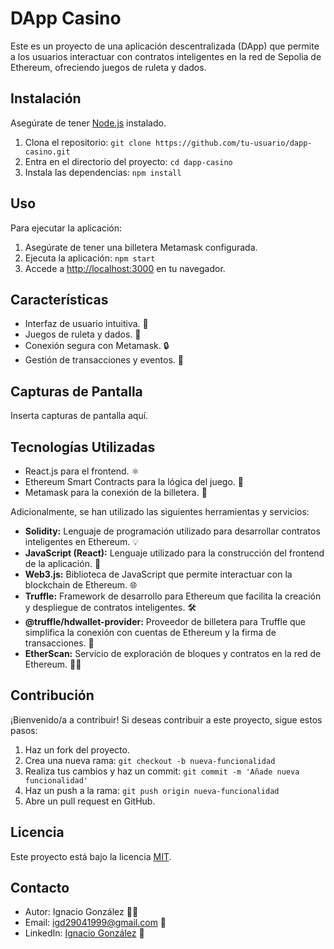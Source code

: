 # DApp Casino

Este es un proyecto de una aplicación descentralizada (DApp) que permite a los usuarios interactuar con contratos inteligentes en la red de Sepolia de Ethereum, ofreciendo juegos de ruleta y dados.

## Instalación

Asegúrate de tener [Node.js](https://nodejs.org/) instalado.

1. Clona el repositorio: `git clone https://github.com/tu-usuario/dapp-casino.git`
2. Entra en el directorio del proyecto: `cd dapp-casino`
3. Instala las dependencias: `npm install`

## Uso

Para ejecutar la aplicación:

1. Asegúrate de tener una billetera Metamask configurada.
2. Ejecuta la aplicación: `npm start`
3. Accede a [http://localhost:3000](http://localhost:3000) en tu navegador.

## Características

- Interfaz de usuario intuitiva. 🎨
- Juegos de ruleta y dados. 🎲
- Conexión segura con Metamask. 🔒
- Gestión de transacciones y eventos. 🔄

## Capturas de Pantalla

Inserta capturas de pantalla aquí.

## Tecnologías Utilizadas

- React.js para el frontend. ⚛️
- Ethereum Smart Contracts para la lógica del juego. 📜
- Metamask para la conexión de la billetera. 💼

Adicionalmente, se han utilizado las siguientes herramientas y servicios:

- **Solidity:** Lenguaje de programación utilizado para desarrollar contratos inteligentes en Ethereum. 💡
- **JavaScript (React):** Lenguaje utilizado para la construcción del frontend de la aplicación. 🚀
- **Web3.js:** Biblioteca de JavaScript que permite interactuar con la blockchain de Ethereum. 🌐
- **Truffle:** Framework de desarrollo para Ethereum que facilita la creación y despliegue de contratos inteligentes. 🛠️
- **@truffle/hdwallet-provider:** Proveedor de billetera para Truffle que simplifica la conexión con cuentas de Ethereum y la firma de transacciones. 🤖
- **EtherScan:** Servicio de exploración de bloques y contratos en la red de Ethereum. 🕵️‍♂️

## Contribución

¡Bienvenido/a a contribuir! Si deseas contribuir a este proyecto, sigue estos pasos:
1. Haz un fork del proyecto.
2. Crea una nueva rama: `git checkout -b nueva-funcionalidad`
3. Realiza tus cambios y haz un commit: `git commit -m 'Añade nueva funcionalidad'`
4. Haz un push a la rama: `git push origin nueva-funcionalidad`
5. Abre un pull request en GitHub.

## Licencia

Este proyecto está bajo la licencia [MIT](LICENSE).

## Contacto

- Autor: Ignacio González 🧑‍💻
- Email: igd29041999@gmail.com 📧
- LinkedIn: [Ignacio González](https://www.linkedin.com/in/ignacio-gonz%C3%A1lez-del-pozo-727688211/) 🔗
